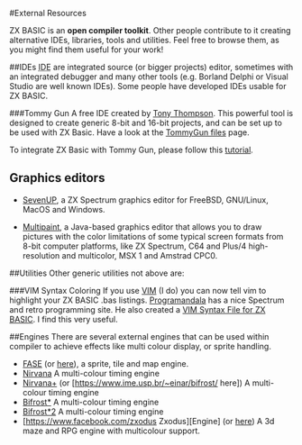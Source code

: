 #External Resources

ZX BASIC is an **open compiler toolkit**.
Other people contribute to it creating alternative IDEs, libraries, tools and utilities. Feel free to browse them, as you might find them useful for your work!

##IDEs
<abbr title="Integrated Development Environments">IDE</abbr> are integrated source (or bigger projects) editor, sometimes with an integrated debugger and many other tools (e.g. Borland Delphi or Visual Studio are well known IDEs). Some people have developed IDEs usable for ZX BASIC.

###Tommy Gun
A free IDE created by [Tony Thompson](http://www.users.on.net/~tonyt73). This powerful tool is designed to create 
generic 8-bit and 16-bit projects, and can be set up to be used with ZX Basic.
Have a look at the [TommyGun files](https://sourceforge.net/projects/tommygun/files/) page.

To integrate ZX Basic with Tommy Gun, please follow this [tutorial](http://www.boriel.com/forum/viewtopic.php?f=14&t=329&start=0).

## Graphics editors 

* [SevenUP](http://www.speccy.org/metalbrain/), a ZX Spectrum graphics editor for FreeBSD, GNU/Linux, MacOS and Windows.

* [Multipaint](http://multipaint.kameli.net/), a Java-based graphics editor that allows you to draw pictures with the color limitations of some typical screen formats from 8-bit computer platforms, like ZX Spectrum, C64 and Plus/4 high-resolution and multicolor, MSX 1 and Amstrad CPC0.

##Utilities
Other generic utilities not above are:

###VIM Syntax Coloring
If you use [VIM](http://www.vim.org/) (I do) you can now tell vim to highlight your ZX BASIC .bas listings.
[Programandala](http://programandala.net/) has a nice Spectrum and retro programming site.
He also created a [VIM Syntax File for ZX BASIC](http://programandala.net/en.program.zx_basic_vim_syntax_file).
I find this very useful.

##Engines
There are several external engines that can be used within compiler to achieve effects like multi colour display, or sprite handling. 

* [FASE](http://www.boriel.com/forum/zx-basic-compiler/zxodus-engine-t891.html)
  (or [here](http://www.boriel.com/forum/zx-basic-compiler/fucking-awesome-spectrum-engine-fase-t899.html)),
  a sprite, tile and map engine.
* [Nirvana](https://www.ime.usp.br/~einar/bifrost/) A multi-colour timing engine
* [Nirvana+](https://www.worldofspectrum.org/forums/discussion/45538/a-new-full-screen-bicolor-engine-called-nirvana/p10)
  (or [https://www.ime.usp.br/~einar/bifrost/ here]) A multi-colour timing engine
* [Bifrost*](http://www.worldofspectrum.org/infoseekid.cgi?id=0027405) A multi-colour timing engine
* [Bifrost*2](https://www.ime.usp.br/~einar/bifrost/) A multi-colour timing engine
* [https://www.facebook.com/zxodus Zxodus<nowiki>][</nowiki>Engine]
  (or [here](http://www.boriel.com/forum/zx-basic-compiler/zxodus-engine-t891.html))
  A 3d maze and RPG engine with multicolour support.
